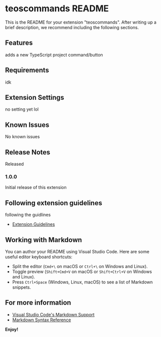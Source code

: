 # teoscommands README

This is the README for your extension "teoscommands". After writing up a brief description, we recommend including the following sections.

## Features

adds a new TypeScript project command/button

## Requirements

idk
## Extension Settings
no setting yet lol
## Known Issues
No known issues

## Release Notes
Released
### 1.0.0

Initial release of this extension
## Following extension guidelines
following the guidlines
* [Extension Guidelines](https://code.visualstudio.com/api/references/extension-guidelines)

## Working with Markdown

You can author your README using Visual Studio Code. Here are some useful editor keyboard shortcuts:

* Split the editor (`Cmd+\` on macOS or `Ctrl+\` on Windows and Linux).
* Toggle preview (`Shift+Cmd+V` on macOS or `Shift+Ctrl+V` on Windows and Linux).
* Press `Ctrl+Space` (Windows, Linux, macOS) to see a list of Markdown snippets.

## For more information

* [Visual Studio Code's Markdown Support](http://code.visualstudio.com/docs/languages/markdown)
* [Markdown Syntax Reference](https://help.github.com/articles/markdown-basics/)

**Enjoy!**
